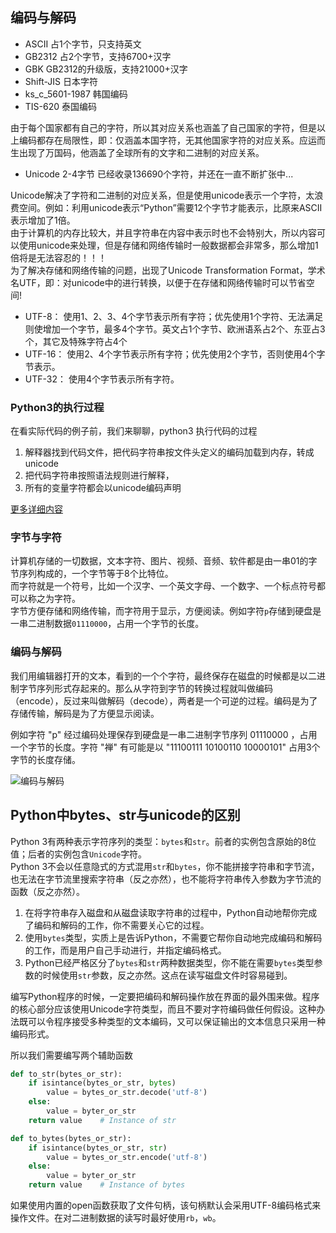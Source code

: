 <!--
 * @Descripttion: 
 * @Author: chalan630
 * @Date: 2020-01-11 23:43:39
 * @LastEditTime : 2020-01-13 16:50:48
 -->
## 编码与解码

- ASCII 占1个字节，只支持英文
- GB2312 占2个字节，支持6700+汉字
- GBK GB2312的升级版，支持21000+汉字
- Shift-JIS 日本字符
- ks_c_5601-1987 韩国编码
- TIS-620 泰国编码

由于每个国家都有自己的字符，所以其对应关系也涵盖了自己国家的字符，但是以上编码都存在局限性，即：仅涵盖本国字符，无其他国家字符的对应关系。应运而生出现了万国码，他涵盖了全球所有的文字和二进制的对应关系。
- Unicode 2-4字节 已经收录136690个字符，并还在一直不断扩张中...

Unicode解决了字符和二进制的对应关系，但是使用unicode表示一个字符，太浪费空间。例如：利用unicode表示“Python”需要12个字节才能表示，比原来ASCII表示增加了1倍。  
由于计算机的内存比较大，并且字符串在内容中表示时也不会特别大，所以内容可以使用unicode来处理，但是存储和网络传输时一般数据都会非常多，那么增加1倍将是无法容忍的！！！  
为了解决存储和网络传输的问题，出现了Unicode Transformation Format，学术名UTF，即：对unicode中的进行转换，以便于在存储和网络传输时可以节省空间!  

- UTF-8： 使用1、2、3、4个字节表示所有字符；优先使用1个字符、无法满足则使增加一个字节，最多4个字节。英文占1个字节、欧洲语系占2个、东亚占3个，其它及特殊字符占4个  
- UTF-16： 使用2、4个字节表示所有字符；优先使用2个字节，否则使用4个字节表示。  
- UTF-32： 使用4个字节表示所有字符。  

### Python3的执行过程
在看实际代码的例子前，我们来聊聊，python3 执行代码的过程  
1. 解释器找到代码文件，把代码字符串按文件头定义的编码加载到内存，转成unicode
2. 把代码字符串按照语法规则进行解释，
3. 所有的变量字符都会以unicode编码声明

[更多详细内容](https://www.zhihu.com/question/31833164/answer/381137073)


### 字节与字符
计算机存储的一切数据，文本字符、图片、视频、音频、软件都是由一串01的字节序列构成的，一个字节等于8个比特位。  
而字符就是一个符号，比如一个汉字、一个英文字母、一个数字、一个标点符号都可以称之为字符。  
字节方便存储和网络传输，而字符用于显示，方便阅读。例如字符`p`存储到硬盘是一串二进制数据`01110000`，占用一个字节的长度。  

### 编码与解码
我们用编辑器打开的文本，看到的一个个字符，最终保存在磁盘的时候都是以二进制字节序列形式存起来的。那么从字符到字节的转换过程就叫做编码（encode），反过来叫做解码（decode），两者是一个可逆的过程。编码是为了存储传输，解码是为了方便显示阅读。  

例如字符 "p" 经过编码处理保存到硬盘是一串二进制字节序列 01110000 ，占用一个字节的长度。字符 "禅" 有可能是以 "11100111 10100110 10000101" 占用3个字节的长度存储。  


![编码与解码](https://pic3.zhimg.com/v2-417b15942a67a6a4bb1c7df2ac762253_r.jpg)


## Python中bytes、str与unicode的区别

Python 3有两种表示字符序列的类型：`bytes`和`str`。前者的实例包含原始的8位值；后者的实例包含`Unicode`字符。  
Python 3不会以任意隐式的方式混用`str`和`bytes`，你不能拼接字符串和字节流，也无法在字节流里搜索字符串（反之亦然），也不能将字符串传入参数为字节流的函数（反之亦然）。  

1. 在将字符串存入磁盘和从磁盘读取字符串的过程中，Python自动地帮你完成了编码和解码的工作，你不需要关心它的过程。
2. 使用`bytes`类型，实质上是告诉Python，不需要它帮你自动地完成编码和解码的工作，而是用户自己手动进行，并指定编码格式。
3. Python已经严格区分了`bytes`和`str`两种数据类型，你不能在需要`bytes`类型参数的时候使用`str`参数，反之亦然。这点在读写磁盘文件时容易碰到。

编写Python程序的时候，一定要把编码和解码操作放在界面的最外围来做。程序的核心部分应该使用Unicode字符类型，而且不要对字符编码做任何假设。这种办法既可以令程序接受多种类型的文本编码，又可以保证输出的文本信息只采用一种编码形式。  

所以我们需要编写两个辅助函数
```python
def to_str(bytes_or_str):
    if isintance(bytes_or_str, bytes)
        value = bytes_or_str.decode('utf-8')
    else:
        value = byter_or_str
    return value    # Instance of str
```
```python
def to_bytes(bytes_or_str):
    if isintance(bytes_or_str, str)
        value = bytes_or_str.encode('utf-8')
    else:
        value = byter_or_str
    return value    # Instance of bytes
```

如果使用内置的open函数获取了文件句柄，该句柄默认会采用UTF-8编码格式来操作文件。在对二进制数据的读写时最好使用`rb`，`wb`。 

